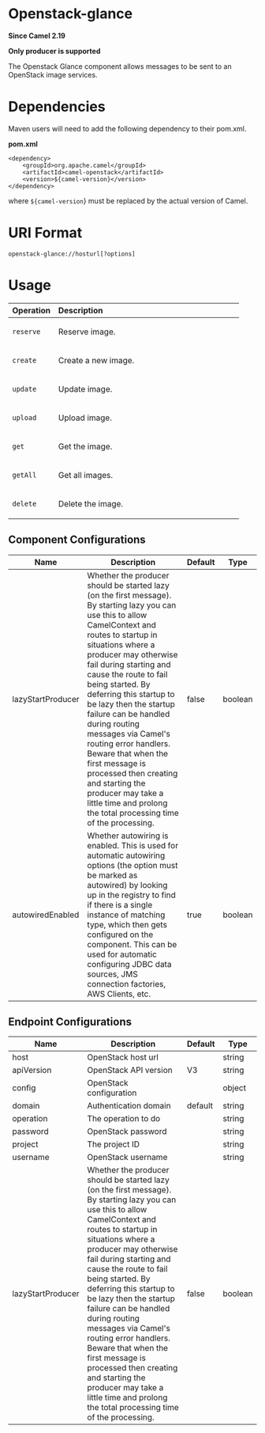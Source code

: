 # Openstack-glance

**Since Camel 2.19**

**Only producer is supported**

The Openstack Glance component allows messages to be sent to an
OpenStack image services.

# Dependencies

Maven users will need to add the following dependency to their pom.xml.

**pom.xml**

    <dependency>
        <groupId>org.apache.camel</groupId>
        <artifactId>camel-openstack</artifactId>
        <version>${camel-version}</version>
    </dependency>

where `${camel-version`} must be replaced by the actual version of
Camel.

# URI Format

    openstack-glance://hosturl[?options]

# Usage

<table>
<colgroup>
<col style="width: 20%" />
<col style="width: 80%" />
</colgroup>
<thead>
<tr>
<th style="text-align: left;">Operation</th>
<th style="text-align: left;">Description</th>
</tr>
</thead>
<tbody>
<tr>
<td style="text-align: left;"><p><code>reserve</code></p></td>
<td style="text-align: left;"><p>Reserve image.</p></td>
</tr>
<tr>
<td style="text-align: left;"><p><code>create</code></p></td>
<td style="text-align: left;"><p>Create a new image.</p></td>
</tr>
<tr>
<td style="text-align: left;"><p><code>update</code></p></td>
<td style="text-align: left;"><p>Update image.</p></td>
</tr>
<tr>
<td style="text-align: left;"><p><code>upload</code></p></td>
<td style="text-align: left;"><p>Upload image.</p></td>
</tr>
<tr>
<td style="text-align: left;"><p><code>get</code></p></td>
<td style="text-align: left;"><p>Get the image.</p></td>
</tr>
<tr>
<td style="text-align: left;"><p><code>getAll</code></p></td>
<td style="text-align: left;"><p>Get all images.</p></td>
</tr>
<tr>
<td style="text-align: left;"><p><code>delete</code></p></td>
<td style="text-align: left;"><p>Delete the image.</p></td>
</tr>
</tbody>
</table>

## Component Configurations

  
|Name|Description|Default|Type|
|---|---|---|---|
|lazyStartProducer|Whether the producer should be started lazy (on the first message). By starting lazy you can use this to allow CamelContext and routes to startup in situations where a producer may otherwise fail during starting and cause the route to fail being started. By deferring this startup to be lazy then the startup failure can be handled during routing messages via Camel's routing error handlers. Beware that when the first message is processed then creating and starting the producer may take a little time and prolong the total processing time of the processing.|false|boolean|
|autowiredEnabled|Whether autowiring is enabled. This is used for automatic autowiring options (the option must be marked as autowired) by looking up in the registry to find if there is a single instance of matching type, which then gets configured on the component. This can be used for automatic configuring JDBC data sources, JMS connection factories, AWS Clients, etc.|true|boolean|

## Endpoint Configurations

  
|Name|Description|Default|Type|
|---|---|---|---|
|host|OpenStack host url||string|
|apiVersion|OpenStack API version|V3|string|
|config|OpenStack configuration||object|
|domain|Authentication domain|default|string|
|operation|The operation to do||string|
|password|OpenStack password||string|
|project|The project ID||string|
|username|OpenStack username||string|
|lazyStartProducer|Whether the producer should be started lazy (on the first message). By starting lazy you can use this to allow CamelContext and routes to startup in situations where a producer may otherwise fail during starting and cause the route to fail being started. By deferring this startup to be lazy then the startup failure can be handled during routing messages via Camel's routing error handlers. Beware that when the first message is processed then creating and starting the producer may take a little time and prolong the total processing time of the processing.|false|boolean|
